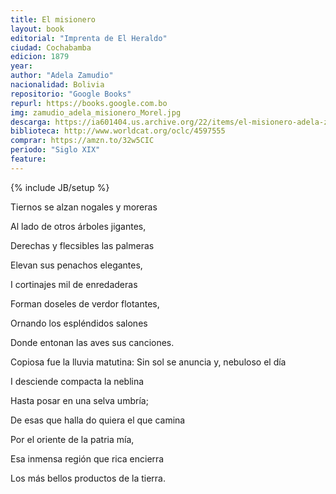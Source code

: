 ```yaml
---
title: El misionero
layout: book
editorial: "Imprenta de El Heraldo"
ciudad: Cochabamba
edicion: 1879
year: 
author: "Adela Zamudio"
nacionalidad: Bolivia
repositorio: "Google Books"
repurl: https://books.google.com.bo
img: zamudio_adela_misionero_Morel.jpg
descarga: https://ia601404.us.archive.org/22/items/el-misionero-adela-zamudio/El%20misionero%20-%20Adela%20Zamudio.pdf
biblioteca: http://www.worldcat.org/oclc/4597555
comprar: https://amzn.to/32w5CIC
periodo: "Siglo XIX"
feature: 
---
```

{% include JB/setup %}

Tiernos se alzan nogales y moreras
 
Al lado de otros árboles jigantes,
 
Derechas y flecsibles las palmeras
 
Elevan sus penachos elegantes,
 
I cortinajes mil de enredaderas
 
Forman doseles de verdor flotantes,
 
Ornando los espléndidos salones
 
Donde entonan las aves sus canciones.
 
Copiosa fue la lluvia matutina:
Sin sol se anuncia y, nebuloso el día
 
I desciende compacta la neblina
 
Hasta posar en una selva umbría;
 
De esas que halla do quiera el que camina
 
Por el oriente de la patria mía,
 
Esa inmensa región que rica encierra
 
Los más bellos productos de la tierra.
